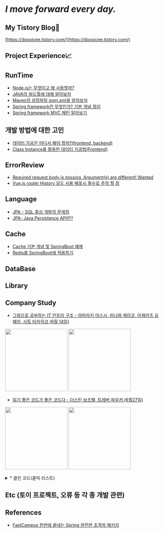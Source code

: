 # _I move forward every day._

## My Tistory Blog🌿
[https://doosicee.tistory.com/](https://doosicee.tistory.com/)

## Project Experience📈


## RunTime
* [Node.js는 무엇이고 왜 사용할까?](https://doosicee.tistory.com/entry/NodeJS-%EB%AC%B4%EC%97%87%EC%9D%B4%EA%B3%A0-%EC%99%9C%EC%82%AC%EC%9A%A9%ED%95%A0%EA%B9%8C)<br>
* [JAVA의 빌드툴에 대해 알아보자](https://doosicee.tistory.com/entry/JAVA%EC%9D%98-%EB%B9%8C%EB%93%9C%ED%88%B4%EC%97%90-%EB%8C%80%ED%95%B4-%EC%95%8C%EC%95%84%EB%B3%B4%EC%9E%90)<br>
* [Maven의 설정파일 pom.xml을 알아보자](https://doosicee.tistory.com/entry/Maven%EC%9D%98-%EC%84%A4%EC%A0%95%ED%8C%8C%EC%9D%BC-Pomxml%EC%9D%84-%EC%95%8C%EC%95%84%EB%B3%B4%EC%9E%90)<br>
* [Spring framework란 무엇인가? 기본 개념 정리](https://doosicee.tistory.com/entry/Spring-framework%EB%9E%80)<br>
* [Spring framework MVC 패턴 알아보기](https://doosicee.tistory.com/entry/Spring-framework-MVC-%ED%8C%A8%ED%84%B4)<br>

## 개발 방법에 대한 고민
* [데이터 가공은 어디서 해야 할까?(frontend, backend)](https://doosicee.tistory.com/entry/%EB%8D%B0%EC%9D%B4%ED%84%B0-%EA%B0%80%EA%B3%B5%EC%9D%80-%EC%96%B4%EB%94%94%EC%84%9C-%ED%95%B4%EC%95%BC-%ED%95%A0%EA%B9%8Cfrontend-backend) <br>
* [Class Instance를 활용한 데이터 가공법(Frontend)](https://doosicee.tistory.com/entry/Class-Instance%EB%A5%BC-%ED%99%9C%EC%9A%A9%ED%95%9C-%EB%8D%B0%EC%9D%B4%ED%84%B0-%EA%B0%80%EA%B3%B5Frontend)

## ErrorReview
* [Required request body is missing, Argument(s) are different! Wanted](https://doosicee.tistory.com/entry/SpringBoot-TestCode-Error-%EC%A0%95%EB%A6%AC)<br>
* [Vue.js router History 모드 사용 배포시 필수로 주의 할 점](https://doosicee.tistory.com/entry/vuejs-Router-Mode)


## Language
* [JPA - SQL 중심 개발의 문제점](https://doosicee.tistory.com/entry/JPA-SQL-%EC%A4%91%EC%8B%AC-%EA%B0%9C%EB%B0%9C%EC%9D%98-%EB%AC%B8%EC%A0%9C%EC%A0%90)<br>
* [JPA- Java Persistence API란?](https://doosicee.tistory.com/entry/JPA-Java-Persistence-API-%EB%9E%80)


## Cache
* [Cache 기본 개념 및 SpringBoot 예제](https://doosicee.tistory.com/entry/Cache%EC%99%80-SpringBoot-Redis)<br>
* [Redis를 SpringBoot에 적용하기](https://doosicee.tistory.com/entry/Redis%EB%A5%BC-SpringBoot%EC%97%90-%EC%A0%81%EC%9A%A9%ED%95%98%EA%B8%B0)<br>

## DataBase


## Library



## Company Study
* [그림으로 공부하는 IT 인프라 구조 - 야마자키 야스시, 미나와 케이코, 아제카츠 요헤이, 사토 타카히코 (6월 14일)](https://doosicee.tistory.com/entry/%EA%B7%B8%EB%A6%BC%EC%9C%BC%EB%A1%9C-%EA%B3%B5%EB%B6%80%ED%95%98%EB%8A%94-IT-%EC%9D%B8%ED%94%84%EB%9D%BC-%EA%B5%AC%EC%A1%B0%EC%A0%95%EB%A6%AC)<br>
<p>
  <img src="https://user-images.githubusercontent.com/82255957/174920350-f5ee5b7f-4cac-4af4-8dc8-4f2168c4294b.png" width="200" height="200"/>
  <img src="https://user-images.githubusercontent.com/82255957/174920400-e933691a-7cda-4015-afbf-3dc55ce45302.png" width="200" height="200"/>
</p>

* [읽기 좋은 코드가 좋은 코드다 - 더스틴 보즈웰, 트레버 파우커 (6월27일)](https://doosicee.tistory.com/entry/%EC%9D%BD%EA%B8%B0-%EC%A2%8B%EC%9D%80-%EC%BD%94%EB%93%9C%EA%B0%80-%EC%A2%8B%EC%9D%80-%EC%BD%94%EB%93%9C%EB%8B%A4)<br>
<p>
<img src="https://user-images.githubusercontent.com/82255957/176163242-2cb6e3d5-af7a-408a-be48-35ad6c289575.jpg" width="200" height="200"/>
<img src="https://user-images.githubusercontent.com/82255957/176163341-8ef8f439-6954-4a50-ad24-12348fe2a646.png" width="200" height="200"/>
</p>

<details>
<summary>* 클린 코드(클릭 리스트)</summary>
<div markdown="1">

|제목|내용|
|--|--|
|1장 깨끗한 코드|[깨끗한 코드 리뷰](https://doosicee.tistory.com/entry/CleanCode-1%EC%9E%A5-%EA%B9%A8%EB%81%97%ED%95%9C-%EC%BD%94%EB%93%9C?category=1083699)|
|2장 의미 있는 이름|[의미 있는 이름 리뷰](https://doosicee.tistory.com/entry/CleanCode-2%EC%9E%A5-%EC%9D%98%EB%AF%B8-%EC%9E%88%EB%8A%94-%EC%9D%B4%EB%A6%84?category=1083699)|
|3장 함수|[함수 리뷰](https://doosicee.tistory.com/entry/CleanCode-3%EC%9E%A5-%ED%95%A8%EC%88%98?category=1083699)|
|4장 주석|[주석 리뷰](https://doosicee.tistory.com/entry/CleanCode-4%EC%9E%A5-%EC%A3%BC%EC%84%9D)|
|5장 형식맞추기|[형식 리뷰](https://doosicee.tistory.com/entry/CleanCode-5%EC%9E%A5-%ED%98%95%EC%8B%9D-%EB%A7%9E%EC%B6%94%EA%B8%B0)|
|6장 객체와 자료구조|[객체와 자료구조 리뷰](https://doosicee.tistory.com/entry/CleanCode-6%EC%9E%A5-%EA%B0%9D%EC%B2%B4%EC%99%80-%EC%9E%90%EB%A3%8C%EA%B5%AC%EC%A1%B0)|
|7장 오류 처리|[오류 처리 리뷰](https://doosicee.tistory.com/manage/newpost/34?type=post&returnURL=https%3A%2F%2Fdoosicee.tistory.com%2Fentry%2FCleanCode-7%EC%9E%A5-%EC%98%A4%EB%A5%98-%EC%B2%98%EB%A6%AC)|
|8장 경계|[경계 리뷰](https://doosicee.tistory.com/entry/CleanCode-8%EC%9E%A5-%EA%B2%BD%EA%B3%84)|

</div>
</details>

## Etc (토이 프로젝트, 오류 등 각 종 개발 관련)



## References
* [FastCampus 한번에 끝내는 Spring 완전판 초격차 패키지](https://fastcampus.co.kr/dev_online_spring)


